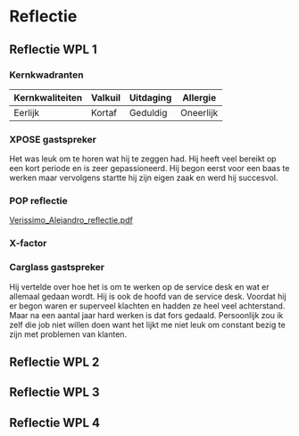 # Reflectie

## Reflectie WPL 1
### Kernkwadranten
|Kernkwaliteiten|Valkuil|Uitdaging|Allergie
|---------------|-------|---------|--------|
|Eerlijk|Kortaf|Geduldig|Oneerlijk

### XPOSE gastspreker
Het was leuk om te horen wat hij te zeggen had. Hij heeft veel bereikt op een kort periode en is zeer gepassioneerd. Hij begon eerst voor een baas te werken maar vervolgens startte hij zijn eigen zaak en werd hij succesvol. 
### POP reflectie
[Verissimo_Alejandro_reflectie.pdf](https://github.com/PXL-Digital-SNE-Werkplekleren/portfolio-AlejandroVerissimoPXL/files/13875778/Verissimo_Alejandro_reflectie.pdf)
### X-factor

### Carglass gastspreker
Hij vertelde over hoe het is om te werken op de service desk en wat er allemaal gedaan wordt. Hij is ook de hoofd van de service desk. Voordat hij er begon waren er superveel klachten en hadden ze heel veel achterstand. Maar na een aantal jaar hard werken is dat fors gedaald. Persoonlijk zou ik zelf die job niet willen doen want het lijkt me niet leuk om constant bezig te zijn met problemen van klanten.
## Reflectie WPL 2

## Reflectie WPL 3

## Reflectie WPL 4
